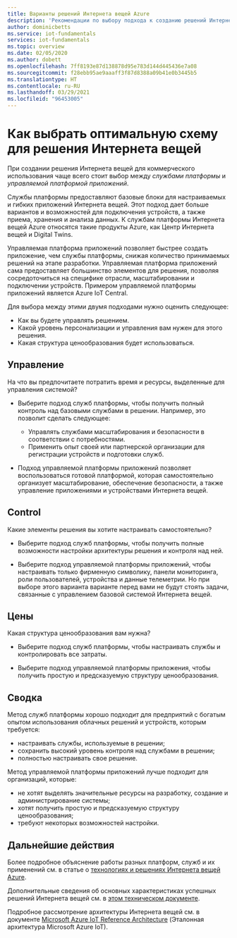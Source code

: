 ```yaml
---
title: Варианты решений Интернета вещей Azure
description: 'Рекомендации по выбору подхода к созданию решений Интернета вещей: службы платформы или управляемая платформа приложений. Метод служб платформы заключается в том, что Центр Интернета вещей, Digital Twins и другие службы используются в качестве стандартных блоков решения. Управляемая платформа приложений позволяет быстро начать работу на основе IoT Central.'
author: dominicbetts
ms.service: iot-fundamentals
services: iot-fundamentals
ms.topic: overview
ms.date: 02/05/2020
ms.author: dobett
ms.openlocfilehash: 7ff8193e87d138878d95e783d144d445436e7a08
ms.sourcegitcommit: f28ebb95ae9aaaff3f87d8388a09b41e0b3445b5
ms.translationtype: HT
ms.contentlocale: ru-RU
ms.lasthandoff: 03/29/2021
ms.locfileid: "96453005"
---
```

# <a name="what-is-the-right-iot-solution-for-your-business"></a>Как выбрать оптимальную схему для решения Интернета вещей

При создании решения Интернета вещей для коммерческого использования чаще всего стоит выбор между *службами платформы* и *управляемой платформой приложений*.

Службы платформы предоставляют базовые блоки для настраиваемых и гибких приложений Интернета вещей. Этот подход дает больше вариантов и возможностей для подключения устройств, а также приема, хранения и анализа данных. К службам платформы Интернета вещей Azure относятся такие продукты Azure, как Центр Интернета вещей и Digital Twins.

Управляемая платформа приложений позволяет быстрее создать приложение, чем службы платформы, снижая количество принимаемых решений на этапе разработки. Управляемая платформа приложений сама предоставляет большинство элементов для решения, позволяя сосредоточиться на специфике отрасли, масштабировании и подключении устройств. Примером управляемой платформы приложений является Azure IoT Central.

Для выбора между этими двумя подходами нужно оценить следующее:

- Как вы будете управлять решением.
- Какой уровень персонализации и управления вам нужен для этого решения.
- Какая структура ценообразования будет использоваться.

## <a name="management"></a>Управление

На что вы предпочитаете потратить время и ресурсы, выделенные для управления системой? 

- Выберите подход служб платформы, чтобы получить полный контроль над базовыми службами в решении. Например, это позволит сделать следующее:

    - Управлять службами масштабирования и безопасности в соответствии с потребностями.
    - Применить опыт своей или партнерской организации для регистрации устройств и подготовки служб.

- Подход управляемой платформы приложений позволяет воспользоваться готовой платформой, которая самостоятельно организует масштабирование, обеспечение безопасности, а также управление приложениями и устройствами Интернета вещей.

## <a name="control"></a>Control

Какие элементы решения вы хотите настраивать самостоятельно?

- Выберите подход служб платформы, чтобы получить полные возможности настройки архитектуры решения и контроля над ней.

- Выберите подход управляемой платформы приложений, чтобы настраивать только фирменную символику, панели мониторинга, роли пользователей, устройства и данные телеметрии. Но при выборе этого варианта варианте перед вами не будут стоять задачи, связанные с управлением базовой системой Интернета вещей.

## <a name="pricing"></a>Цены

Какая структура ценообразования вам нужна?

- Выберите подход служб платформы, чтобы настраивать службы и контролировать все затраты.

- Выберите подход управляемой платформы приложения, чтобы получить простую и предсказуемую структуру ценообразования.

## <a name="summary"></a>Сводка

Метод служб платформы хорошо подходит для предприятий с богатым опытом использования облачных решений и устройств, которым требуется:

- настраивать службы, используемые в решении;
- сохранить высокий уровень контроля над службами в решении;
- полностью настраивать свое решение.

Метод управляемой платформы приложений лучше подходит для организаций, которые:

- не хотят выделять значительные ресурсы на разработку, создание и администрирование системы;
- хотят получить простую и предсказуемую структуру ценообразования;
- требуют некоторых возможностей настройки.

## <a name="next-steps"></a>Дальнейшие действия

Более подробное объяснение работы разных платформ, служб и их применений см. в статье о [технологиях и решениях Интернета вещей Azure](iot-services-and-technologies.md).

Дополнительные сведения об основных характеристиках успешных решений Интернета вещей см. в [этом техническом документе](https://aka.ms/8attributes).

Подробное рассмотрение архитектуры Интернета вещей см. в документе [Microsoft Azure IoT Reference Architecture](/azure/architecture/reference-architectures/iot) (Эталонная архитектура Microsoft Azure IoT).